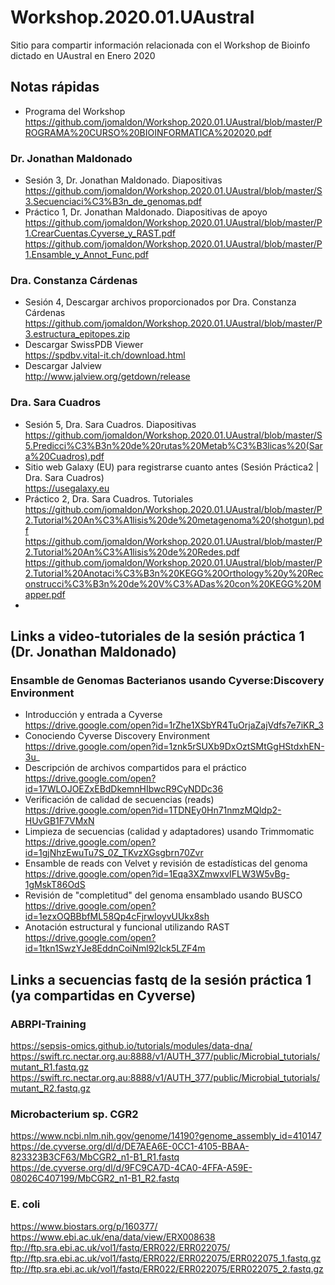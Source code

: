 # Workshop.2020.01.UAustral
Sitio para compartir información relacionada con el Workshop de Bioinfo dictado en UAustral en Enero 2020

## Notas rápidas
* Programa del Workshop  
https://github.com/jomaldon/Workshop.2020.01.UAustral/blob/master/PROGRAMA%20CURSO%20BIOINFORMATICA%202020.pdf

### Dr. Jonathan Maldonado
* Sesión 3, Dr. Jonathan Maldonado. Diapositivas  
https://github.com/jomaldon/Workshop.2020.01.UAustral/blob/master/S3.Secuenciaci%C3%B3n_de_genomas.pdf
* Práctico 1, Dr. Jonathan Maldonado. Diapositivas de apoyo  
https://github.com/jomaldon/Workshop.2020.01.UAustral/blob/master/P1.CrearCuentas.Cyverse_y_RAST.pdf
https://github.com/jomaldon/Workshop.2020.01.UAustral/blob/master/P1.Ensamble_y_Annot_Func.pdf

### Dra. Constanza Cárdenas  
* Sesión 4, Descargar archivos proporcionados por Dra. Constanza Cárdenas  
https://github.com/jomaldon/Workshop.2020.01.UAustral/blob/master/P3.estructura_epitopes.zip
* Descargar SwissPDB Viewer  
https://spdbv.vital-it.ch/download.html
* Descargar Jalview  
http://www.jalview.org/getdown/release

### Dra. Sara Cuadros
* Sesión 5, Dra. Sara Cuadros. Diapositivas  
https://github.com/jomaldon/Workshop.2020.01.UAustral/blob/master/S5.Predicci%C3%B3n%20de%20rutas%20Metab%C3%B3licas%20(Sara%20Cuadros).pdf
* Sitio web Galaxy (EU) para registrarse cuanto antes (Sesión Práctica2 | Dra. Sara Cuadros)  
https://usegalaxy.eu
* Práctico 2, Dra. Sara Cuadros. Tutoriales  
https://github.com/jomaldon/Workshop.2020.01.UAustral/blob/master/P2.Tutorial%20An%C3%A1lisis%20de%20metagenoma%20(shotgun).pdf
https://github.com/jomaldon/Workshop.2020.01.UAustral/blob/master/P2.Tutorial%20An%C3%A1lisis%20de%20Redes.pdf
https://github.com/jomaldon/Workshop.2020.01.UAustral/blob/master/P2.Tutorial%20Anotaci%C3%B3n%20KEGG%20Orthology%20y%20Reconstrucci%C3%B3n%20de%20V%C3%ADas%20con%20KEGG%20Mapper.pdf
*

## Links a video-tutoriales de la sesión práctica 1 (Dr. Jonathan Maldonado)
### Ensamble de Genomas Bacterianos usando Cyverse:Discovery Environment
* Introducción y entrada a Cyverse  
https://drive.google.com/open?id=1rZhe1XSbYR4TuOrjaZajVdfs7e7iKR_3
* Conociendo Cyverse Discovery Environment  
https://drive.google.com/open?id=1znk5rSUXb9DxOztSMtGgHStdxhEN-3u_
* Descripción de archivos compartidos para el práctico  
https://drive.google.com/open?id=17WLOJOEZxEBdDkemnHIbwcR9CyNDDc36
* Verificación de calidad de secuencias (reads)  
https://drive.google.com/open?id=1TDNEy0Hn71nmzMQldp2-HUvGB1F7VMxN
* Limpieza de secuencias (calidad y adaptadores) usando Trimmomatic  
https://drive.google.com/open?id=1gjNhzEwuTu7S_0Z_TKvzXGsgbrn70Zvr
* Ensamble de reads con Velvet y revisión de estadísticas del genoma  
https://drive.google.com/open?id=1Eqa3XZmwxvIFLW3W5vBg-1gMskT86OdS
* Revisión de "completitud" del genoma ensamblado usando BUSCO  
https://drive.google.com/open?id=1ezxOQBBbfML58Qp4cFjrwIoyvUUkx8sh
* Anotación estructural y funcional utilizando RAST  
https://drive.google.com/open?id=1tkn1SwzYJe8EddnCoiNml92lck5LZF4m


## Links a secuencias fastq de la sesión práctica 1 (ya compartidas en Cyverse)

### ABRPI-Training
https://sepsis-omics.github.io/tutorials/modules/data-dna/  
https://swift.rc.nectar.org.au:8888/v1/AUTH_377/public/Microbial_tutorials/mutant_R1.fastq.gz  
https://swift.rc.nectar.org.au:8888/v1/AUTH_377/public/Microbial_tutorials/mutant_R2.fastq.gz  

### Microbacterium sp. CGR2
https://www.ncbi.nlm.nih.gov/genome/14190?genome_assembly_id=410147  
https://de.cyverse.org/dl/d/DE7AEA6E-0CC1-4105-BBAA-823323B3CF63/MbCGR2_n1-B1_R1.fastq  
https://de.cyverse.org/dl/d/9FC9CA7D-4CA0-4FFA-A59E-08026C407199/MbCGR2_n1-B1_R2.fastq  

### E. coli
https://www.biostars.org/p/160377/  
https://www.ebi.ac.uk/ena/data/view/ERX008638  
ftp://ftp.sra.ebi.ac.uk/vol1/fastq/ERR022/ERR022075/  
ftp://ftp.sra.ebi.ac.uk/vol1/fastq/ERR022/ERR022075/ERR022075_1.fastq.gz  
ftp://ftp.sra.ebi.ac.uk/vol1/fastq/ERR022/ERR022075/ERR022075_2.fastq.gz  
